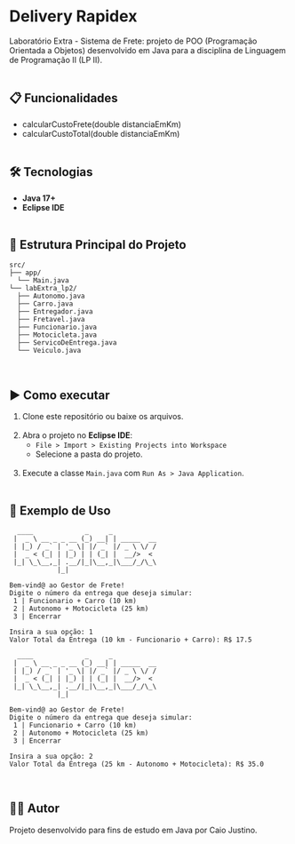 # Delivery Rapidex

Laboratório Extra - Sistema de Frete: projeto de POO (Programação Orientada a Objetos) desenvolvido em Java para a disciplina de Linguagem de Programação II (LP II).<br><br>

## 📋 Funcionalidades

- calcularCustoFrete(double distanciaEmKm)
- calcularCustoTotal(double distanciaEmKm)<br><br>

## 🛠 Tecnologias

- **Java 17+**
- **Eclipse IDE**<br><br>

## 📂 Estrutura Principal do Projeto

```
src/
├── app/
  └── Main.java
└── labExtra_lp2/
  ├── Autonomo.java
  ├── Carro.java
  ├── Entregador.java
  ├── Fretavel.java
  ├── Funcionario.java
  ├── Motocicleta.java
  ├── ServicoDeEntrega.java
  └── Veiculo.java
```

<br>

## ▶️ Como executar

1. Clone este repositório ou baixe os arquivos.<br><br>
2. Abra o projeto no **Eclipse IDE**:
   - `File > Import > Existing Projects into Workspace`
   - Selecione a pasta do projeto.<br><br>
3. Execute a classe `Main.java` com `Run As > Java Application`.<br><br>

## 📌 Exemplo de Uso
```
  ____             _     _           
 |  _ \ __ _ _ __ (_) __| | _____  __
 | |_) / _` | '_ \| |/ _` |/ _ \ \/ /
 |  _ < (_| | |_) | | (_| |  __/>  < 
 |_| \_\__,_| .__/|_|\__,_|\___/_/\_\
            |_|                      

Bem-vind@ ao Gestor de Frete!
Digite o número da entrega que deseja simular:
 1 | Funcionario + Carro (10 km)
 2 | Autonomo + Motocicleta (25 km)
 3 | Encerrar

Insira a sua opção: 1
Valor Total da Entrega (10 km - Funcionario + Carro): R$ 17.5

  ____             _     _           
 |  _ \ __ _ _ __ (_) __| | _____  __
 | |_) / _` | '_ \| |/ _` |/ _ \ \/ /
 |  _ < (_| | |_) | | (_| |  __/>  < 
 |_| \_\__,_| .__/|_|\__,_|\___/_/\_\
            |_|                      

Bem-vind@ ao Gestor de Frete!
Digite o número da entrega que deseja simular:
 1 | Funcionario + Carro (10 km)
 2 | Autonomo + Motocicleta (25 km)
 3 | Encerrar

Insira a sua opção: 2
Valor Total da Entrega (25 km - Autonomo + Motocicleta): R$ 35.0
```
<br>

## 👨‍💻 Autor

Projeto desenvolvido para fins de estudo em Java por Caio Justino.
